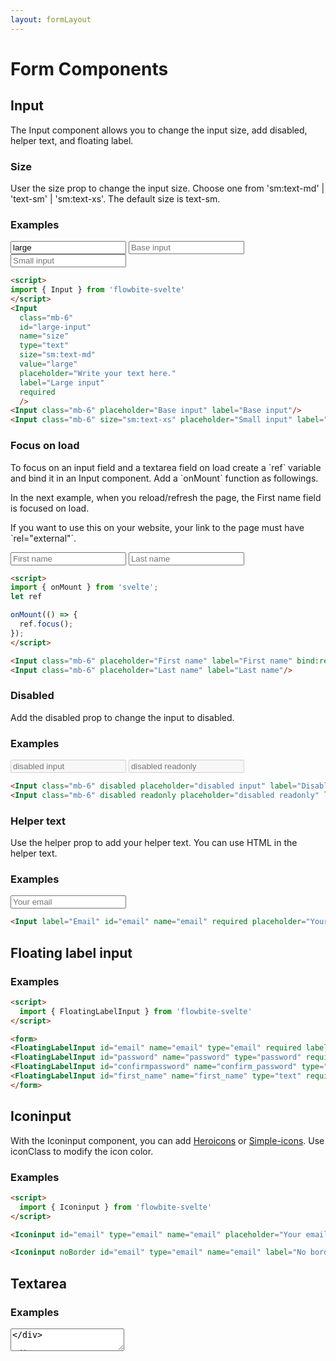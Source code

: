 ```yaml
---
layout: formLayout
---
```


<script>
import { onMount } from 'svelte';
import { Input, Iconinput, FloatingLabelInput, Toggle, Textarea, Select, Fileupload, Radio, SingleCheckbox, Checkbox, Table, TableDefaultRow } from '$lib/index'
import { AtSymbolIconSolid , MailIconOutline } from '@codewithshin/svelte-heroicons'
import componentProps1 from '../props/Input.json'
export let items1 = componentProps1.props
import componentProps2 from '../props/Iconinput.json'
export let items2 = componentProps2.props
import componentProps3 from '../props/FloatingLabelInput.json'
export let items3 = componentProps3.props
import componentProps4 from '../props/Toggle.json'
export let items4 = componentProps4.props
import componentProps5 from '../props/Textarea.json'
export let items5 = componentProps5.props
import componentProps6 from '../props/Select.json'
export let items6 = componentProps6.props
import componentProps7 from '../props/Fileupload.json'
export let items7 = componentProps7.props
import componentProps8 from '../props/Radio.json'
export let items8 = componentProps8.props
import componentProps9 from '../props/SingleCheckbox.json'
export let items9 = componentProps9.props
import componentProps10 from '../props/Checkbox.json'
export let items10 = componentProps10.props

let propHeader = ['Name', 'Type', 'Default']
// console.log(items)
let divClass='w-full relative overflow-x-auto shadow-md sm:rounded-lg'

let props = {
  name: 'toggle-example',
  id: 'toggle-example',
  label: 'Toggle me',
  checked: false,
  disabled: false
};
let props2 = {
  name: 'toggle-example-checked',
  id: 'toggle-example-checked',
  label: 'Toggle me (checked)',
  checked: true,
  disabled: false
};
let props3 = {
  name: 'toggle-example-disabled',
  id: 'toggle-example-disabled',
  label: 'Toggle me (disabled)',
  checked: false,
  disabled: true
};
let textareaprops = {
  id: 'message',
  name: 'message',
  label: 'Your message',
  rows: 4,
  placeholder: 'Leave a comment...',
};

let selectprops = {
  id : 'countries',
	name : 'country',
	label : 'Select your country',
}
let selected;
let fileuploadprops = {
  id : 'user_avatar',
	label : 'Upload file'
}
let fileuploadprops2 = {
  id : 'user_avatar',
  label : 'Upload file',
  helper : 'A profile picture is useful to confirm your are logged into your account'
}
let radiooptions = [
  {
    id: 'country-option-1',
    value: 'USA',
    checked: true,
    label: 'United States'
  },
  {
    id: 'country-option-2',
    label: 'Germany',
    value: 'Germany'
  },
  {
    id: 'country-option-3',
    label: 'Spain (disabled)',
    value: 'Spain',
    disabled: true
  }
];

let radioname='countries'

let legend = 'Checkbox variants';
let checkboxOptions= [
  {
    id: 'checkbox-1',
    checked: true,
    label:
      'I agree to the <a href="#" class="text-blue-600 hover:underline dark:text-blue-500">terms and conditions</a>'
  },
  {
    id: 'checkbox-2',
    label: 'I want to get promotional offers'
  },
  {
    id: 'checkbox-3',
    label: 'Eligible for international shipping (disabled)',
    disabled: true
  },
  {
    id: 'checkbox-4',
    label: 'Free shipping via Flowbite',
    helper:
      "For orders shipped from Flowbite from <span class='font-medium'>€ 25</span> in books or <span>€ 29</span> on other categories</span>"
  }
]

let ref

onMount(() => {
  ref.focus();
});
</script>

<h1 class="text-3xl w-full dark:text-white py-8">Form Components</h1>

<h2 class="text-2xl w-full dark:text-white py-4">Input</h2>

<p>The Input component allows you to change the input size, add disabled, helper text, and floating label.</p>

<h3>Size</h3>

<p>User the size prop to change the input size. Choose one from 'sm:text-md' | 'text-sm' | 'sm:text-xs'. The default size is text-sm.</p>

<h3>Examples</h3>

<div class="rounded-xl w-full my-4 mx-auto bg-gradient-to-r bg-white dark:bg-gray-900 border border-gray-200 dark:border-gray-700 p-2 sm:p-6">
<Input class="mb-6"
  id="large-input"
  name="size"
  type="text"
  size="sm:text-md"
  value="large"
  placeholder="Write your text here."
  label="Large input"
  required
  />
<Input class="mb-6" placeholder="Base input" label="Base input"/>
<Input class="mb-6" size="sm:text-xs" placeholder="Small input" label="Small input"/>
</div>

```html
<script>
import { Input } from 'flowbite-svelte'
</script>
<Input
  class="mb-6"
  id="large-input"
  name="size"
  type="text"
  size="sm:text-md"
  value="large"
  placeholder="Write your text here."
  label="Large input"
  required
  />
<Input class="mb-6" placeholder="Base input" label="Base input"/>
<Input class="mb-6" size="sm:text-xs" placeholder="Small input" label="Small input"/>
```

<h3 class="text-xl w-full dark:text-white py-8" id="Focus_on_load">Focus on load</h3>

<p>To focus on an input field and a textarea field on load create a `ref` variable and bind it in an Input component. Add a `onMount` function as followings.</p>

<p>In the next example, when you reload/refresh the page, the First name field is focused on load.</p>

<p>If you want to use this on your website, your link to the page must have `rel="external"`.</p>

<div class="rounded-xl w-full my-4 mx-auto bg-gradient-to-r bg-white dark:bg-gray-900 border border-gray-200 dark:border-gray-700 p-2 sm:p-6">
<Input class="mb-6" placeholder="First name" label="First name" bind:ref/>
<Input class="mb-6" placeholder="Last name" label="Last name"/>
</div>

```html
<script>
import { onMount } from 'svelte';
let ref

onMount(() => {
  ref.focus();
});
</script>

<Input class="mb-6" placeholder="First name" label="First name" bind:ref/>
<Input class="mb-6" placeholder="Last name" label="Last name"/>
```

<h3>Disabled</h3>

<p>Add the disabled prop to change the input to disabled.</p>

<h3>Examples</h3>

<div class="rounded-xl w-full my-4 mx-auto bg-gradient-to-r bg-white dark:bg-gray-900 border border-gray-200 dark:border-gray-700 p-2 sm:p-6">
<Input class="mb-6" disabled placeholder="disabled input" label="Disabled input"/>
<Input class="mb-6" disabled readonly placeholder="disabled readonly" label="Disabled readonly input"/>
</div>

```html
<Input class="mb-6" disabled placeholder="disabled input" label="Disabled input"/>
<Input class="mb-6" disabled readonly placeholder="disabled readonly" label="Disabled readonly input"/>
```

<h3>Helper text</h3>

<p>Use the helper prop to add your helper text. You can use HTML in the helper text.</p>

<h3>Examples</h3>

<div class="rounded-xl w-full my-4 mx-auto bg-gradient-to-r bg-white dark:bg-gray-900 border border-gray-200 dark:border-gray-700 p-2 sm:p-6">
<Input label="Email" id="email" name="email" required placeholder="Your email" helper="You can add helper text in <b>HTML</b>."/>
</div>

```html
<Input label="Email" id="email" name="email" required placeholder="Your email" helper="You can add helper text in <b>HTML</b>."/>
```

<h2 class="text-2xl w-full dark:text-white py-8">Floating label input</h2>

<h3>Examples</h3>

<div class="rounded-xl w-full my-4 mx-auto bg-gradient-to-r bg-white dark:bg-gray-900 border border-gray-200 dark:border-gray-700 p-2 sm:p-6">
<form>
<FloatingLabelInput id="email" name="email" type="email" required label="Email"/>
<FloatingLabelInput id="password" name="password" type="password" required label="Password" />
<FloatingLabelInput id="confirmpassword" name="confirm_password" type="password" required label="Confirm password" />
<FloatingLabelInput id="first_name" name="first_name" type="text" required label="First name" />
</form>
</div>

```html
<script>
  import { FloatingLabelInput } from 'flowbite-svelte'
</script>

<form> 
<FloatingLabelInput id="email" name="email" type="email" required label="Email"/>
<FloatingLabelInput id="password" name="password" type="password" required label="Password" />
<FloatingLabelInput id="confirmpassword" name="confirm_password" type="password" required label="Confirm password" />
<FloatingLabelInput id="first_name" name="first_name" type="text" required label="First name" />
</form>
```

<h2 class="text-2xl w-full dark:text-white py-8">Iconinput</h2>

<p>With the Iconinput component, you can add <a href="https://flowbite-svelte.vercel.app/icons/heroicons">Heroicons</a> or <a href="https://flowbite-svelte.vercel.app/icons/simple-icons">Simple-icons</a>. Use iconClass to modify the icon color.</p>

<h3>Examples</h3>

<div class="rounded-xl w-full my-4 mx-auto bg-gradient-to-r bg-white dark:bg-gray-900 border border-gray-200 dark:border-gray-700 p-2 sm:p-6">
<Iconinput id="email" type="email" name="email" placeholder="Your email" label="Border" icon={AtSymbolIconSolid} iconClass="h-4 w-4 mr-2 text-blue-500"/>
<div class="py-4">
<Iconinput noBorder id="email" type="email" name="email" label="No border" icon={MailIconOutline} iconClass="h-4 w-4 mr-2 text-blue-500"/>
</div>
</div>

```html
<script>
  import { Iconinput } from 'flowbite-svelte'
</script>

<Iconinput id="email" type="email" name="email" placeholder="Your email" label="Border" icon={AtSymbolIconSolid} iconClass="h-4 w-4 mr-2 text-blue-500"/>

<Iconinput noBorder id="email" type="email" name="email" label="No border" icon={MailIconOutline} iconClass="h-4 w-4 mr-2 text-blue-500"/>
```

<h2 class="text-2xl w-full dark:text-white py-8">Textarea</h2>

<h3>Examples</h3>

<div class="rounded-xl w-full my-4 mx-auto bg-gradient-to-r bg-white dark:bg-gray-900 border border-gray-200 dark:border-gray-700 p-2 sm:p-6">
<Textarea {...textareaprops} />
</div>

```html
<script>
import { Textarea } from 'flowbite-svelte'
let textareaprops = {
  id: 'message',
  name: 'message',
  label: 'Your message',
  rows: 4,
  placeholder: 'Leave a comment...',
};
</script>

<Textarea {...textareaprops} />
```

<h3 class="text-xl w-full dark:text-white py-8" id="Focus_on_load_textarea">Focus on load</h3>

<p><a href="#Focus_on_load" class="text-blue-600 hover:underline dark:text-blue-500">As mentioned in the Input field,</a> you can focus on the Textarea component on load.</p>

<h2 class="text-2xl w-full dark:text-white py-8">Select input</h2>

<h3>Examples</h3>

<div class="rounded-xl w-full my-4 mx-auto bg-gradient-to-r bg-white dark:bg-gray-900 border border-gray-200 dark:border-gray-700 p-2 sm:p-6">
<Select {...selectprops} bind:value={selected}>
  <option value="us">United States</option>
  <option value="ca">Canada</option>
  <option value="fr">France</option>
</Select>
</div>

```html
<script>
import { Select} from 'flowbite-svelte'

let selectprops = {
  id : 'countries',
	name : 'country',
	label : 'Select your country',
}
</script>

<Select {...selectprops} bind:value={selected}>
  <option value="us">United States</option>
  <option value="ca">Canada</option>
  <option value="fr">France</option>
</Select>
```

<h2 class="text-2xl w-full dark:text-white py-8">Checkbox</h2>

<h3>Examples</h3>

<div class="rounded-xl w-full my-4 mx-auto bg-gradient-to-r bg-white dark:bg-gray-900 border border-gray-200 dark:border-gray-700 p-2 sm:p-6">
<Checkbox options={checkboxOptions} {legend} />
</div>

```html
<script>
import { Checkbox } from 'flowbite-svelte'

let legend = 'Checkbox variants';
let checkboxOptions= [
  {
    id: 'checkbox-1',
    checked: true,
    label:
      'I agree to the <a href="#" class="text-blue-600 hover:underline dark:text-blue-500">terms and conditions</a>'
  },
  {
    id: 'checkbox-2',
    label: 'I want to get promotional offers'
  },
  {
    id: 'checkbox-3',
    label: 'Eligible for international shipping (disabled)',
    disabled: true
  },
  {
    id: 'checkbox-4',
    label: 'Free shipping via Flowbite',
    helper:
      "For orders shipped from Flowbite from <span class='font-medium'>€ 25</span> in books or <span>€ 29</span> on other categories</span>"
  }
]
</script>

<Checkbox options={checkboxOptions} {legend} />
```

<h2 class="text-2xl w-full dark:text-white py-8">Single checkobx</h2>

<h3>Examples</h3>

<div class="rounded-xl w-full my-4 mx-auto bg-gradient-to-r bg-white dark:bg-gray-900 border border-gray-200 dark:border-gray-700 p-2 sm:p-6">
<SingleCheckbox name="rememberme" id="rememberme" required label="Remember me" />
</div>

```html
<SingleCheckbox name="rememberme" id="rememberme" required label="Remember me" />
```

<h2 class="text-2xl w-full dark:text-white py-8">Radio</h2>

<h3>Examples</h3>

<div class="rounded-xl w-full my-4 mx-auto bg-gradient-to-r bg-white dark:bg-gray-900 border border-gray-200 dark:border-gray-700 p-2 sm:p-6">
<Radio options={radiooptions} name={radioname}/>
</div>

```html
<script>
let radiooptions = [
		{
			id: 'country-option-1',
			value: 'USA',
			checked: true,
			label: 'United States'
		},
		{
			id: 'country-option-2',
			label: 'Germany',
			value: 'Germany'
		},
		{
			id: 'country-option-3',
			label: 'Spain (disabled)',
			value: 'Spain',
			disabled: true
		}
	];
let radioname='countries'
</script>

<Radio options={radiooptions} name={radioname}/>
```

<h2 class="text-2xl w-full dark:text-white py-8">File upload</h2>

<h3>Examples</h3>

<div class="rounded-xl w-full my-4 mx-auto bg-gradient-to-r bg-white dark:bg-gray-900 border border-gray-200 dark:border-gray-700 p-2 sm:p-6">
<Fileupload {...fileuploadprops} />
<Fileupload {...fileuploadprops2} />
</div>

```html
<script>
import { Fileupload } from 'flowbite-svelte'

let fileuploadprops = {
  id : 'user_avatar',
  label : 'Upload file'
}

let fileuploadprops2 = {
  id : 'user_avatar',
  label : 'Upload file',
  helper : 'A profile picture is useful to confirm your are logged into your account'
}
</script>

<Fileupload {...fileuploadprops} />
<Fileupload {...fileuploadprops2} />
```

<h2 class="text-2xl w-full dark:text-white py-8">Toggle</h2>

<h3>Examples</h3>

<div class="rounded-xl w-full my-4 mx-auto bg-gradient-to-r bg-white dark:bg-gray-900 border border-gray-200 dark:border-gray-700 p-2 sm:p-6">
<Toggle {...props}/>

<Toggle {...props2}/>

<Toggle {...props3}/>
</div>

```html
<script>
import { Toggle } from 'flowbite-svelte'
let props = {
		name: 'toggle-example',
		id: 'toggle-example',
		label: 'Toggle me',
		labelClass: 'flex relative items-center mb-4 cursor-pointer',
		divClass:
			'w-11 h-6 bg-gray-200 rounded-full border border-gray-200 toggle-bg dark:bg-gray-700 dark:border-gray-600',
		spanClass: 'ml-3 text-sm font-medium text-gray-900 dark:text-gray-300',
		checked: false,
		disabled: false
	};
let props2 = {
		name: 'toggle-example-checked',
		id: 'toggle-example-checked',
		label: 'Toggle me (checked)',
		checked: true,
		disabled: false
	};
let props3 = {
		name: 'toggle-example-disabled',
		id: 'toggle-example-disabled',
		label: 'Toggle me (disabled)',
		checked: false,
		disabled: true
	};
 let textareaprops = {
		id: 'message',
		name: 'message',
		label: 'Your message',
		rows: 4,
		placeholder: 'Leave a comment...',
	};
</script>

<Toggle {...props}/>

<Toggle {...props2}/>

<Toggle {...props3}/>
```

<h2 class="text-2xl w-full dark:text-white py-8">Props</h2>

<p>The component has the following props, type, and default values. See <a href="/type-list" class="text-blue-600 hover:underline dark:text-blue-500">type-list page</a> for type information.</p>

<h3>Input</h3>

<Table header={propHeader} {divClass} >
  <TableDefaultRow items={items1} rowState='hover' />
</Table>


<h3>Iconinput</h3>

<Table header={propHeader} {divClass} >
  <TableDefaultRow items={items2} rowState='hover' />
</Table>


<h3>FloatingLabelInput</h3>

<Table header={propHeader} {divClass} >
  <TableDefaultRow items={items3} rowState='hover' />
</Table>


<h3>Toggle</h3>

<Table header={propHeader} {divClass} >
  <TableDefaultRow items={items4} rowState='hover' />
</Table>


<h3>Textarea</h3>

<Table header={propHeader} {divClass} >
  <TableDefaultRow items={items5} rowState='hover' />
</Table>


<h3>Select</h3>

<Table header={propHeader} {divClass} >
  <TableDefaultRow items={items6} rowState='hover' />
</Table>


<h3>Fileupload</h3>

<Table header={propHeader} {divClass} >
  <TableDefaultRow items={items7} rowState='hover' />
</Table>


<h3>Radio</h3>

<Table header={propHeader} {divClass} >
  <TableDefaultRow items={items8} rowState='hover' />
</Table>


<h3>SingleCheckbox</h3>

<Table header={propHeader} {divClass} >
  <TableDefaultRow items={items9} rowState='hover' />
</Table>


<h3>Checkbox</h3>

<Table header={propHeader} {divClass} >
  <TableDefaultRow items={items10} rowState='hover' />
</Table>
